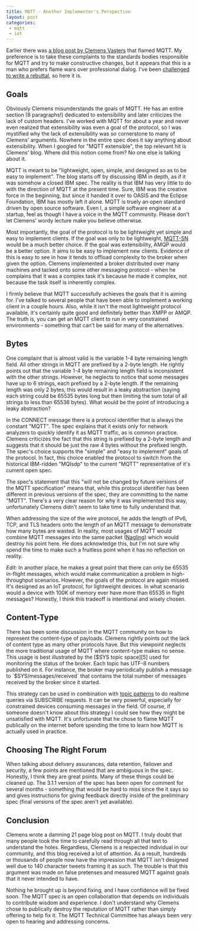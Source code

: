 ```yaml
---
title: MQTT - Another Implementor's Perspective
layout: post
categories:
 - mqtt
 - iot
---
```


Earlier there was [a blog post by Clemens Vasters][1] that flamed MQTT. My preference is to take these complaints to the standards bodies responsible for MQTT and try to make constructive changes, but it appears that this is a man who prefers flame wars over professional dialog. I've been [challenged to write a rebuttal][2], so here it is.


Goals
-----

Obviously Clemens misunderstands the goals of MQTT. He has an entire section (8 paragraphs!) dedicated to extensibility and later criticizes the lack of custom headers. I've worked with MQTT for about a year and never even realized that extensibility was even a goal of the protocol, so I was mystified why the lack of extensibility was so cornerstone to many of Clemens' arguments. Nowhere in the entire spec does it say anything about extensibility. When I googled for "MQTT extensible", the top relevant hit is Clemens' blog. Where did this notion come from? No one else is talking about it.

MQTT is meant to be "lightweight, open, simple, and designed so as to be easy to implement". The blog starts off by discussing IBM in depth, as if it was somehow a closed IBM spec. The reality is that IBM has very little to do with the direction of MQTT at the present time. Sure, IBM was the creative force in the beginning, but since it handed it over to OASIS and the Eclipse Foundation, IBM has mostly left it alone. MQTT is truely an open standard driven by open source software. Even I, a simple software engineer at a startup, feel as though I have a voice in the MQTT community. Please don't let Clemens' wordy lecture make you believe otherwise.

Most importantly, the goal of the protocol is to be lightweight yet simple and easy to implement clients. If the goal was only to be lightweight, [MQTT-SN][4] would be a much better choice. If the goal was extensibility, AMQP would be a better option. It aims to be easy to implement new clients. Evidence of this is easy to see in how it tends to offload complexity to the broker when given the option. Clemens implemented a broker distributed over many machines and tacked onto some other messaging protocol - when he complains that it was a complex task it's because he made it complex, not because the task itself is inherently complex.

I firmly believe that MQTT successfully achieves the goals that it is aiming for. I've talked to several people that have been able to implement a working client in a couple hours. Also, while it isn't the most lightweight protocol available, it's certainly quite good and definitely better than XMPP or AMQP. The truth is, you can get an MQTT client to run in very constrained environments - something that can't be said for many of the alternatives. 


Bytes
-----

One complaint that is almost valid is the variable 1-4 byte remaining length field. All other strings in MQTT are prefixed by a 2-byte length. He rightly points out that the variable 1-4 byte remaining length field is inconsistent with the other strings. However, he neglects to notice that some messages have up to 6 strings, each prefixed by a 2-byte length. If the remaining length was only 2 bytes, this would result in a leaky abstraction (saying each string could be 65535 bytes long but then limiting the sum total of all strings to less than 65536 bytes). What would be the point of introducing a leaky abstraction?

In the CONNECT message there is a protocol identifier that is always the constant "MQTT". The spec explains that it exists only for network analyzers to quickly identify it as MQTT traffic, as is common practice. Clemens criticizes the fact that this string is prefixed by a 2-byte length and suggests that it should be just the raw 4 bytes without the prefixed length. The spec's choice supports the "simple" and "easy to implement" goals of the protocol. In fact, this choice enabled the protocol to switch from the historical IBM-ridden "MQIsdp" to the current "MQTT" representative of it's current open spec. 

The spec's statement that this "will not be changed by future versions of the MQTT specification" means that, while this protocol identifier has been different in previous versions of the spec, they are committing to the name "MQTT". There's a very clear reason for why it was implemented this way, unfortunately Clemens didn't seem to take time to fully understand that.

When addressing the size of the wire protocol, he adds the length of IPv6, TCP, and TLS headers onto the length of an MQTT message to demonstrate how many bytes are wasted. In reality, most usages of MQTT would combine MQTT messages into the same packet ([Nagling][7]) which would destroy his point here. He does acknowledge this, but I'm not sure why spend the time to make such a fruitless point when it has no reflection on reality.

*Edit:* In another place, he makes a great point that there can only be 65535 in-flight messages, which would make communication a problem in high-throughput scenarios. However, the goals of the protocol are again missed. It's designed as an IoT protocol, for lightweight devices. In what scenario would a device with 100K of memory ever have more than 65535 in flight messages? Honestly, I think this tradeoff is intentional and wisely chosen.


Content-Type
------------

There has been some discussion in the MQTT community on how to represent the content-type of payloads. Clemens rightly points out the lack of content type as many other protocols have. But this viewpoint neglects the more traditional usage of MQTT where content-type makes no sense. This usage is best illustrated by the [$SYS topic space][5] used for monitoring the status of the broker. Each topic has UTF-8 numbers published on it. For instance, the broker may periodically publish a message to `$SYS/messages/received` that contains the total number of messages received by the broker since it started.

This strategy can be used in combination with [topic patterns][6] to do realtime queries via SUBSCRIBE requests. It can be very powerful, especially for constrained devices consuming messages in the field. Of course, if someone doesn't know about this strategy I could see how they might be unsatisfied with MQTT. It's unfortunate that he chose to flame MQTT publically on the internet before spending the time to learn how MQTT is actually used in practice.



Choosing The Right Forum
------------------------

When talking about delivery assurances, data retention, failover and security, a few points are mentioned that are ambiguous in the spec. Honestly, I think they are great points. Many of these things could be cleaned up. The 3.1.1 version of the spec has been open for comment for several months - something that would be hard to miss since the it says so and gives instructions for giving feedback directly inside of the preliminary spec (final versions of the spec aren't yet available). 



Conclusion
----------

Clemens wrote a damning 21 page blog post on MQTT. I truly doubt that many people took the time to carefully read through all that text to understand the holes. Regardless, Clemens is a respected individual in our community, and this blog received a lot of attention. As a result, hundreds or thousands of people now have the impression that MQTT isn't designed well due to 140 character tweets framing it as such. The trouble is that this argument was made on false pretenses and measured MQTT against goals that it never intended to have. 

Nothing he brought up is beyond fixing, and I have confidence will be fixed soon. The MQTT spec is an open collaboration that depends on individuals to contribute wisdom and experience. I don't understand why Clemens chose to publically destroy the reputation of MQTT rather than simply offering to help fix it. The MQTT Technical Committee has always been very open to hearing and addressing concerns. 



 [1]: http://vasters.com/clemensv/2014/06/02/MQTT+An+Implementers+Perspective.aspx
 [2]: https://twitter.com/kellabyte/status/473472640364331008
 [3]: https://twitter.com/kellogh/statuses/464063809552797697
 [4]: http://mqtt.org/new/wp-content/uploads/2009/06/MQTT-SN_spec_v1.2.pdf
 [5]: https://github.com/mqtt/mqtt.github.io/wiki/SYS-Topics
 [6]: https://github.com/mqtt/mqtt.github.io/wiki/topic_format
 [7]: http://en.wikipedia.org/wiki/Nagle's_algorithm
